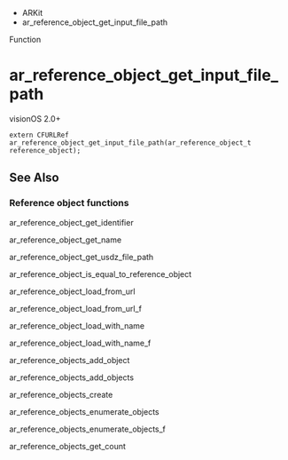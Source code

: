 

- ARKit
-  ar_reference_object_get_input_file_path 

Function

# ar_reference_object_get_input_file_path

visionOS 2.0+

``` source
extern CFURLRef ar_reference_object_get_input_file_path(ar_reference_object_t reference_object);
```

## See Also

### Reference object functions

ar_reference_object_get_identifier

ar_reference_object_get_name

ar_reference_object_get_usdz_file_path

ar_reference_object_is_equal_to_reference_object

ar_reference_object_load_from_url

ar_reference_object_load_from_url_f

ar_reference_object_load_with_name

ar_reference_object_load_with_name_f

ar_reference_objects_add_object

ar_reference_objects_add_objects

ar_reference_objects_create

ar_reference_objects_enumerate_objects

ar_reference_objects_enumerate_objects_f

ar_reference_objects_get_count

